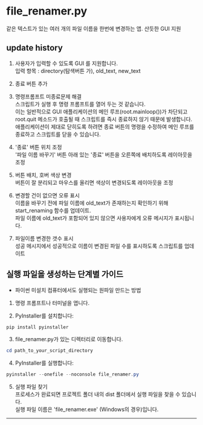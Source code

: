 # file_renamer.py

같은 텍스트가 있는 여러 개의 파일 이름을 한번에 변경하는 앱. 산듯한 GUI 지원

## **update history**

1. 사용자가 입력할 수 있도록 GUI 를 지원합니다.<br>
입력 항목 : directory(탐색버튼 가), old_text, new_text

2. 종료 버튼 추가

3. 명령프롬프트 미종료문제 해결<br>
스크립트가 실행 후 명령 프롬프트를 열어 두는 것 같습니다.<br>
이는 일반적으로 GUI 애플리케이션의 메인 루프(root.mainloop())가 차단되고 root.quit 메소드가 호출될 때 스크립트를 즉시 종료하지 않기 때문에 발생합니다.<br>
애플리케이션이 제대로 닫히도록 하려면 종료 버튼의 명령을 수정하여 메인 루프를 종료하고 스크립트를 닫을 수 있습니다.<br>

4. '종료' 버튼 위치 조정<br>
'파일 이름 바꾸기' 버튼 아래 있는 '종료' 버튼을 오른쪽에 배치하도록 레이아웃을 조정<br>

5. 버튼 배치, 호버 색상 변경<br>
버튼이 잘 분리되고 마우스를 올리면 색상이 변경되도록 레이아웃을 조정<br>

6. 변경할 건이 없으면 오류 표시<br>
이름을 바꾸기 전에 파일 이름에 old_text가 존재하는지 확인하기 위해 start_renaming 함수를 업데이트.<br>
파일 이름에 old_text가 포함되어 있지 않으면 사용자에게 오류 메시지가 표시됩니다.<br>

7. 파일이름 변경한 갯수 표시<br>
성공 메시지에서 성공적으로 이름이 변경된 파일 수를 표시하도록 스크립트를 업데이트<br>

## **실행 파일을 생성하는 단계별 가이드**<br>

- 파이썬 미설치 컴퓨터에서도 실행되는 원파일 만드는 방법<br>

1. 명령 프롬프트나 터미널을 엽니다.<br>

2. PyInstaller를 설치합니다:<br>
 ```PowerShell
 pip install pyinstaller
 ```

3. file_renamer.py가 있는 디렉터리로 이동합니다.<br>
 ```PowerShell
 cd path_to_your_script_directory
 ```

4. PyInstaller를 실행합니다:<br>
 ```PowerShell
 pyinstaller --onefile --noconsole file_renamer.py
 ```

5. 실행 파일 찾기<br>
 프로세스가 완료되면 프로젝트 폴더 내의 dist 폴더에서 실행 파일을 찾을 수 있습니다.<br>
 실행 파일 이름은 'file_renamer.exe' (Windows의 경우)입니다.<br>

---
